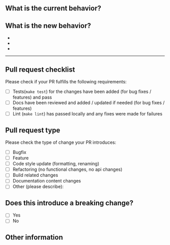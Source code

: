 
## What is the current behavior?
<!-- Please describe the current behavior that you are modifying. -->


## What is the new behavior?
<!-- Please describe the behavior or changes that are being added by this PR. -->

-
-
-

---

## Pull request checklist

Please check if your PR fulfills the following requirements:

- [ ] Tests(`make test`) for the changes have been added (for bug fixes / features) and pass
- [ ] Docs have been reviewed and added / updated if needed (for bug fixes / features)
- [ ] Lint (`make lint`) has passed locally and any fixes were made for failures

## Pull request type

<!-- Please do not submit updates to dependencies unless it fixes an issue. -->

<!-- Please try to limit your pull request to one type, submit multiple pull requests if needed. -->

Please check the type of change your PR introduces:

- [ ] Bugfix
- [ ] Feature
- [ ] Code style update (formatting, renaming)
- [ ] Refactoring (no functional changes, no api changes)
- [ ] Build related changes
- [ ] Documentation content changes
- [ ] Other (please describe):

## Does this introduce a breaking change?

- [ ] Yes
- [ ] No

<!-- If this introduces a breaking change, please describe the impact and migration path for existing applications below. -->

## Other information

<!-- Any other information that is important to this PR such as screenshots of how the component looks before and after the change. -->